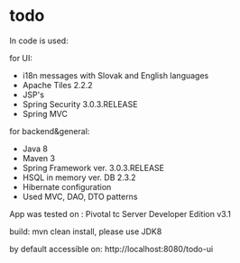 # todo

In code is used:

for UI:
- i18n messages with Slovak and English languages
- Apache Tiles 2.2.2
- JSP's
- Spring Security 3.0.3.RELEASE
- Spring MVC

for backend&general:
- Java 8
- Maven 3
- Spring Framework ver. 3.0.3.RELEASE
- HSQL in memory ver. DB 2.3.2
- Hibernate configuration
- Used MVC, DAO, DTO patterns

App was tested on : Pivotal tc Server Developer Edition v3.1 

build: mvn clean install, please use JDK8

by default accessible on: http://localhost:8080/todo-ui
